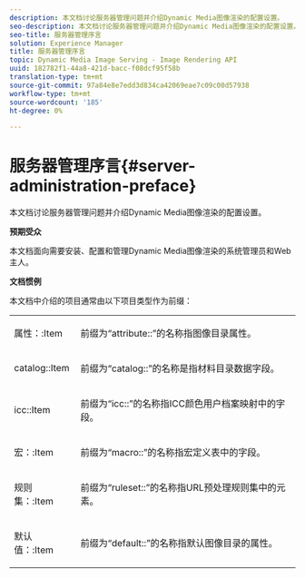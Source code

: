 ```yaml
---
description: 本文档讨论服务器管理问题并介绍Dynamic Media图像渲染的配置设置。
seo-description: 本文档讨论服务器管理问题并介绍Dynamic Media图像渲染的配置设置。
seo-title: 服务器管理序言
solution: Experience Manager
title: 服务器管理序言
topic: Dynamic Media Image Serving - Image Rendering API
uuid: 182782f1-44a8-421d-bacc-f08dcf95f58b
translation-type: tm+mt
source-git-commit: 97a84e8e7edd3d834ca42069eae7c09c00d57938
workflow-type: tm+mt
source-wordcount: '185'
ht-degree: 0%

---
```



# 服务器管理序言{#server-administration-preface}

本文档讨论服务器管理问题并介绍Dynamic Media图像渲染的配置设置。

**预期受众**

本文档面向需要安装、配置和管理Dynamic Media图像渲染的系统管理员和Web主人。

**文档惯例**

本文档中介绍的项目通常由以下项目类型作为前缀：

<table id="simpletable_E96BA470B3CE4266A9E6ED0440A56C40"> 
 <tr class="strow"> 
  <td class="stentry"> <p>属性：:Item </p></td> 
  <td class="stentry"> <p>前缀为“attribute::”的名称指图像目录属性。 </p></td> 
 </tr> 
 <tr class="strow"> 
  <td class="stentry"> <p>catalog::Item </p></td> 
  <td class="stentry"> <p>前缀为“catalog::”的名称是指材料目录数据字段。 </p></td> 
 </tr> 
 <tr class="strow"> 
  <td class="stentry"> <p>icc::Item </p></td> 
  <td class="stentry"> <p>前缀为“icc::”的名称指ICC颜色用户档案映射中的字段。 </p></td> 
 </tr> 
 <tr class="strow"> 
  <td class="stentry"> <p>宏：:Item </p></td> 
  <td class="stentry"> <p>前缀为“macro::”的名称指宏定义表中的字段。 </p></td> 
 </tr> 
 <tr class="strow"> 
  <td class="stentry"> <p>规则集：:Item </p></td> 
  <td class="stentry"> <p>前缀为“ruleset::”的名称指URL预处理规则集中的元素。 </p></td> 
 </tr> 
 <tr class="strow"> 
  <td class="stentry"> <p>默认值：:Item </p></td> 
  <td class="stentry"> <p>前缀为“default::”的名称指默认图像目录的属性。 </p></td> 
 </tr> 
</table>

